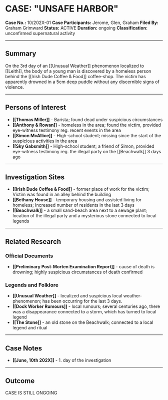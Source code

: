 # CASE: "UNSAFE HARBOR"

**Case No.:** 10/202X-01
**Case Participants:** Jerome, Glen, Graham
**Filed By:** Graham Grimward
**Status:** ACTIVE
**Duration:** ongoing
**Classification:** unconfirmed supernatural activity

---
## Summary
On the 3rd day of an [[Unusual Weather]] phenomenon localized to [[Leith]], the body of a young man is discovered by a homeless person behind the [[Irish Dude Coffee & Food]] coffee-shop. The victim has apparently drowned in a 5cm deep puddle without any discernible signs of violence.

---
## Persons of Interest
- **[[Thomas Miller]]** - Barista; found dead under suspicious circumstances
- **[[Anthony & Rowan]]** - homeless in the area; found the victim, provided eye-witness testimony reg. recent events in the area
- **[[Simon McAllice]]** - High-school student; missing since the start of the suspicious activities in the area
- **[[Sky Gabsmith]]** - High-school student; a friend of Simon, provided eye-witness testimony reg. the illegal party on the [[Beachwalk]] 3 days ago

---
## Investigation Sites
- **[[Irish Dude Coffee & Food]]** - former place of work for the victim; Victim was found in an alley behind the building
- **[[Bethany House]]** - temporary housing and assisted living for homeless; Increased number of residents in the last 3 days
- **[[Beachwalk]]** - a small sand-beach area next to a sewage plant; location of the illegal party and a mysterious stone connected to local legends

---
## Related Research
### Official Documents
- **[[Preliminary Post-Morten Examination Report]]** - cause of death is drowning; highly suspicious circumstances of death confirmed
### Legends and Folklore
- **[[Unusual Weather]]** - localized and suspicious local weather-phenomenon; has been occurring for the last 3 days.
- **[[Dock Worker Rumours]]** - local rumours; several centuries ago, there was a disappearance connected to a storm, which has turned to local legend
- **[[The Stone]]** - an old stone on the Beachwalk; connected to a local legend and ritual

---
## Case Notes
- **[[June, 10th 202X]]** - 1. day of the investigation

---
## Outcome
CASE IS STILL ONGOING
